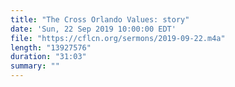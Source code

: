 ```yaml
---
title: "The Cross Orlando Values: story"
date: 'Sun, 22 Sep 2019 10:00:00 EDT'
file: "https://cflcn.org/sermons/2019-09-22.m4a"
length: "13927576"
duration: "31:03"
summary: ""
---
```

